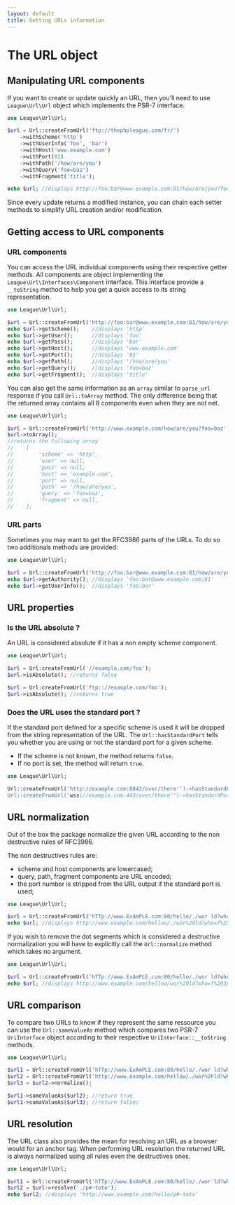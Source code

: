 ```yaml
---
layout: default
title: Getting URLs information
---
```


# The URL object

## Manipulating URL components

If you want to create or update quickly an URL, then you'll need to use `League\Url\Url` object which implements the PSR-7 interface.

~~~php
use League\Url\Url;

$url = Url::createFromUrl('ftp://thephpleague.com/fr/')
	->withScheme('http')
	->withUserInfo('foo', 'bar')
	->withHost('www.example.com')
	->withPort(81)
	->withPath('/how/are/you')
	->withQuery('foo=baz')
	->withFragment('title');

echo $url; //displays http://foo:bar@www.example.com:81/how/are/you?foo=baz#title
~~~

Since every update returns a modified instance, you can chain each setter methods to simplify URL creation and/or modification.

## Getting access to URL components

### URL components

You can access the URL individual components using their respective getter methods. All components are object implementing the `League\Url\Interfaces\Component` interface. This interface provide a `__toString` method to help you get a quick access to its string representation.

~~~php
use League\Url\Url;

$url = Url::createFromUrl('http://foo:bar@www.example.com:81/how/are/you?foo=baz#title');
echo $url->getScheme();    //displays 'http'
echo $url->getUser();      //displays 'foo'
echo $url->getPass();      //displays 'bar'
echo $url->getHost();      //displays 'www.example.com'
echo $url->getPort();      //displays '81'
echo $url->getPath();      //displays '/how/are/you'
echo $url->getQuery();     //displays 'foo=baz'
echo $url->getFragment();  //displays 'title'
~~~

You can also get the same information as an `array` similar to `parse_url` response if you call `Url::toArray` method. The only difference being that the returned array contains all 8 components even when they are not net.

~~~php
use League\Url\Url;

$url = Url::createFromUrl('http://www.example.com/how/are/you?foo=baz');
$url->toArray();
//returns the following array
//    [
//        'scheme' => 'http',
//        'user' => null,
//        'pass' => null,
//        'host' => 'example.com',
//        'port' => null,
//        'path' => '/how/are/you',
//        'query' => 'foo=baz',
//        'fragment' => null,
//    ];
~~~

### URL parts

Sometimes you may want to get the RFC3986 parts of the URLs. To do so two additionals methods are provided:

~~~php
use League\Url\Url;

$url = Url::createFromUrl('http://foo:bar@www.example.com:81/how/are/you?foo=baz#title');
echo $url->getAuthority(); //displays 'foo:bar@www.example.com:81'
echo $url->getUserInfo();  //displays 'foo:bar'
~~~

## URL properties

### Is the URL absolute ?

An URL is considered absolute if it has a non empty scheme component.

~~~php
use League\Url\Url;

$url = Url:createFromUrl('//example.com/foo');
$url->isAbsolute(); //returns false

$url = Url:createFromUrl('ftp:://example.com/foo');
$url->isAbsolute(); //returns true
~~~

### Does the URL uses the standard port ?

If the standard port defined for a specific scheme is used it will be dropped from the string representation of the URL. The `Url::hasStandardPort` tells you whether you are using or not the standard port for a given scheme.

- If the scheme is not known, the method returns `false`.
- If no port is set, the method will return `true`.

~~~php
use League\Url\Url;

Url::createFromUrl('http://example.com:8042/over/there'')->hasStandardPort(); // returns false
Url::createFromUrl('wss://example.com:443/over/there'')->hasStandardPort(); // returns true
~~~

## URL normalization

Out of the box the package normalize the given URL according to the non destructive rules of RFC3986.

The non destructives rules are:

- scheme and host components are lowercased;
- query, path, fragment components are URL encoded;
- the port number is stripped from the URL output if the standard port is used;

~~~php
use League\Url\Url;

$url = Url::createFromUrl('hTTp://www.ExAmPLE.com:80/hello/./wor ld?who=f+3#title');
echo $url; //displays http://www.example.com/hellow/./wor%20ld?who=f%203#title
~~~

If you wish to remove the dot segments which is considered a destructive normalization you will have to explicitly call the `Url::normalize` method which takes no argument.

~~~php
use League\Url\Url;

$url = Url::createFromUrl('hTTp://www.ExAmPLE.com:80/hello/./wor ld?who=f+3#title')->normalize();
echo $url; //displays http://www.example.com/hellow/wor%20ld?who=f%203#title
~~~

## URL comparison

To compare two URLs to know if they represent the same ressource you can use the `Url::sameValueAs` method which compares two PSR-7 `UriInterface` object according to their respective `UriInterface::__toString` methods.

~~~php
use League\Url\Url;

$url1 = Url::createFromUrl('hTTp://www.ExAmPLE.com:80/hello/./wor ld?who=I+am');
$url2 = Url::createFromUrl('http://www.example.com/hellow/./wor%2Fld?who=I%2Dam;');
$url3 = $url2->normalize();

$url1->sameValueAs($url2); //return true
$url1->samaValueAs($url3); //return false;
~~~

## URL resolution

The URL class also provides the mean for resolving an URL as a browser would for an anchor tag. When performing URL resolution the returned URL is always normalized using all rules even the destructives ones.

~~~php
use League\Url\Url;

$url1 = Url::createFromUrl('hTTp://www.ExAmPLE.com:80/hello/./wor ld?who=f+3#title');
$url2 = $url->resolve('./p#~toto');
echo $url2; //displays 'http://www.example.com/hello/p#~toto'
~~~